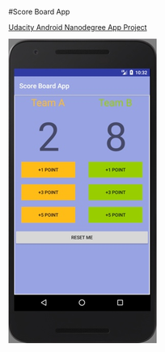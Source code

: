#Score Board App

[Udacity Android Nanodegree App Project](https://www.udacity.com/course/android-basics-nanodegree-by-google--nd803)

![](https://github.com/dineshbalajibingo/android_score_app/blob/master/ScoreApp.jpg)
